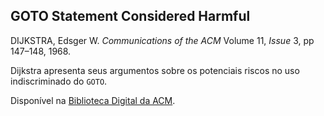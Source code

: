 ## GOTO Statement Considered Harmful

DIJKSTRA, Edsger W. _Communications of the ACM_ Volume 11, _Issue_ 3, pp 147–148, 1968.

Dijkstra apresenta seus argumentos sobre os potenciais riscos no uso indiscriminado do `GOTO`.

Disponível na [Biblioteca Digital da ACM](https://dl.acm.org/doi/10.1145/362929.362947).
